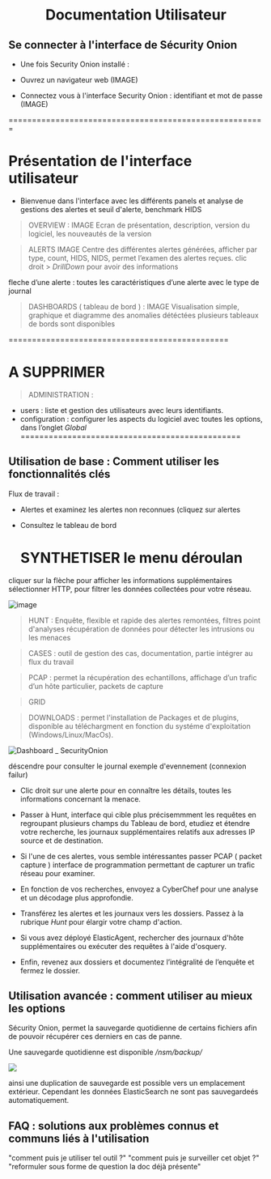 <div align="center"><h1>Documentation Utilisateur</h1></div>

## Se connecter à l'interface de Sécurity Onion 

- Une fois Security Onion installé :
  
- Ouvrez un navigateur web (IMAGE)
  
- Connectez vous à l'interface Security Onion :
identifiant et mot de passe (IMAGE)

=======================================================
# Présentation de l'interface utilisateur

 - Bienvenue dans l'interface avec les différents panels et analyse de gestions des alertes et seuil d'alerte, benchmark HIDS

> OVERVIEW : IMAGE
Ecran de présentation, description, version du logiciel, les nouveautés de la version

> ALERTS IMAGE
Centre des différentes alertes générées, afficher par type, count,  HIDS, NIDS, permet l’examen des alertes reçues. clic droit >  _DrillDown_ pour avoir des informations 

fleche d’une alerte : toutes les caractéristiques d’une alerte avec le type de journal 

> DASHBOARDS ( tableau de bord ) : IMAGE
Visualisation simple, graphique et diagramme des anomalies détéctées
plusieurs tableaux de bords sont disponibles 

===============================================
# A SUPPRIMER
> ADMINISTRATION :
* users : liste et gestion des utilisateurs avec leurs identifiants.
* configuration : configurer les aspects du logiciel avec toutes les options, dans l’onglet _Global_ 
===============================================


## Utilisation de base : Comment utiliser les fonctionnalités clés

Flux de travail : 
- Alertes et examinez les alertes non reconnues (cliquez sur alertes
  
- Consultez le tableau de bord
  # SYNTHETISER le menu déroulan
cliquer sur la flèche pour afficher les informations supplémentaires 
sélectionner HTTP, pour filtrer les données collectées pour votre réseau. 

![image](https://github.com/user-attachments/assets/ab071ac4-8d84-4f84-8b45-ea250a2c0be7)

> HUNT :
Enquête, flexible et rapide des alertes remontées, filtres point d'analyses 
récupération de données pour détecter les intrusions ou les menaces

> CASES :
outil de gestion des cas, documentation, partie intégrer au flux du travail 

> PCAP :
permet la récupération des echantillons, affichage d’un trafic d’un hôte particulier, packets de capture 

> GRID 

> DOWNLOADS :
permet l'installation de Packages et de plugins, disponible au téléchargment en fonction du systéme d'exploitation (Windows/Linux/MacOs). 
  
 ![Dashboard _ SecurityOnion](https://docs.securityonion.net/en/2.4/_images/53_dashboards.png)

 déscendre pour consulter le journal
 exemple d'evennement (connexion failur) 

 - Clic droit sur une alerte pour en connaître les détails, toutes les informations concernant la menace. 
  
- Passer à Hunt, interface qui cible plus précisemmment les requêtes en regroupant plusieurs champs du Tableau de bord, etudiez et étendre votre recherche, les journaux supplémentaires relatifs aux adresses IP source et de destination.
  
- Si l'une de ces alertes, vous semble intéressantes passer PCAP ( packet capture ) interface de programmation permettant de capturer un trafic réseau pour examiner.

- En fonction de vos recherches, envoyez a CyberChef pour une analyse et un décodage plus approfondie.

- Transférez les alertes et les journaux vers les dossiers. Passez à la rubrique _Hunt_ pour élargir votre champ d'action.

- Si vous avez déployé ElasticAgent, rechercher des journaux d'hôte supplémentaires ou exécuter des requêtes à l'aide d'osquery.
  
- Enfin, revenez aux dossiers et documentez l’intégralité de l’enquête et fermez le dossier.

## Utilisation avancée : comment utiliser au mieux les options

Sécurity Onion, permet la sauvegarde quotidienne de certains fichiers afin de pouvoir récupérer ces derniers en cas de panne. 


Une sauvegarde quotidienne est disponible _/nsm/backup/_ 

![](https://docs.securityonion.net/en/2.4/_images/config-item-backup.png)

ainsi une duplication de sauvegarde est possible vers un emplacement extérieur. Cependant les données ElasticSearch ne sont pas sauvegardeés automatiquement.


## FAQ : solutions aux problèmes connus et communs liés à l'utilisation
"comment puis je utiliser tel outil ?"
"comment puis je surveiller cet objet ?"
"reformuler sous forme de question la doc déjà présente"
